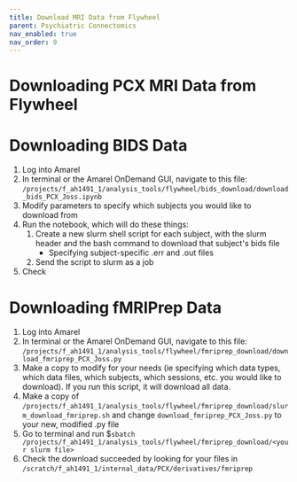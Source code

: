 ```yaml
---
title: Download MRI Data from Flywheel
parent: Psychiatric Connectomics
nav_enabled: true
nav_order: 9
---
```

# Downloading PCX MRI Data from Flywheel 

# Downloading BIDS Data
1. Log into Amarel
2. In terminal or the Amarel OnDemand GUI, navigate to this file: 
`/projects/f_ah1491_1/analysis_tools/flywheel/bids_download/download_bids_PCX_Joss.ipynb`
3. Modify parameters to specify which subjects you would like to download from
4. Run the notebook, which will do these things:
    1. Create a new slurm shell script for each subject, with the slurm header and the bash command to download that subject's bids file
        - Specifying subject-specific .err and .out files
    2. Send the script to slurm as a job
5. Check 

# Downloading fMRIPrep Data
1. Log into Amarel
2. In terminal or the Amarel OnDemand GUI, navigate to this file: 
`/projects/f_ah1491_1/analysis_tools/flywheel/fmriprep_download/download_fmriprep_PCX_Joss.py`
3. Make a copy to modify for your needs (ie specifying which data types, which data files, which subjects, which sessions, etc. you would like to download). If you run this script, it will download all data. 
4. Make a copy of `/projects/f_ah1491_1/analysis_tools/flywheel/fmriprep_download/slurm_download_fmriprep.sh` and change `download_fmriprep_PCX_Joss.py` to your new, modified .py file
5. Go to terminal and run $`sbatch /projects/f_ah1491_1/analysis_tools/flywheel/fmriprep_download/<your slurm file>` 
6. Check the download succeeded by looking for your files in `/scratch/f_ah1491_1/internal_data/PCX/derivatives/fmriprep`




